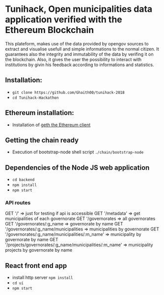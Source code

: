 # Tunihack, Open municipalities data application verified with the Ethereum Blockchain

This plateform, makes use of the data provided by opengov sources to extract and visualise usefull and simple informations to the normal citizen. It guarantees also the integrity and immutability of the data by verifing it on the blockchain. Also, it gives the user the possibility to interact with institutions by givin his feedback according to informations and statistics.

## Installation:

* `git clone https://github.com/Ghaith00/tunihack-2018`
* `cd Tunihack-Hackathon`

## Ethereum installation:

* Installation of [geth the Ethereum client](https://www.ethereum.org/cli)

## Getting the chain ready

* Execution of bootstrap-node shell script `./chain/bootstrap-node`


## Dependencies of the Node JS web application

* `cd backend`
* `npm install`
* `npm start`

### API routes

  GET '/'                         => just for testing if api is accessible
  GET '/metadata'                 => get municipalities of each governorate
  GET '/governorates              => all governorates
  GET '/governorates/:g_name      => governorate by name
  GET '/governorates/:g_name/municipalities           => municipalities by governorate
  GET '/governorates/:g_name/municipalities/:m_name'  => municipality by governorate by name
  GET '/projects/governorates/:g_name/municipalities/:m_name'  => municipality projects by governorate by name


## React front end app

* install http server `npm install`
* `cd ui`
* `npm start`
